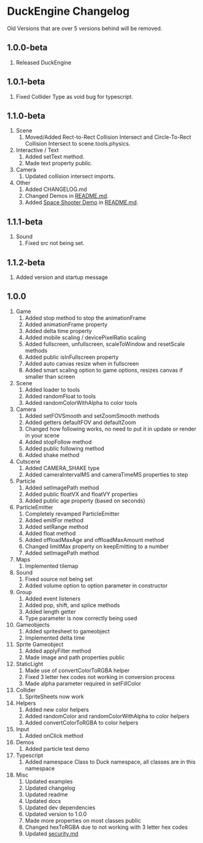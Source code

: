 # DuckEngine Changelog

Old Versions that are over 5 versions behind will be removed.

## 1.0.0-beta

1. Released DuckEngine

## 1.0.1-beta

1. Fixed Collider Type as void bug for typescript.

## 1.1.0-beta

1. Scene
   1. Moved/Added Rect-to-Rect Collision Intersect and Circle-To-Rect Collision Intersect to scene.tools.physics.
2. Interactive / Text
   1. Added setText method.
   2. Made text property public.
3. Camera
   1. Updated collision intersect imports.
4. Other
   1. Added CHANGELOG.md
   2. Changed Demos in [README.md](README.md).
   3. Added [Space Shooter Demo](https://codesandbox.io/s/duckengine-space-shooter-64wkg?file=/src/scene.js) in [README.md](README.md).

## 1.1.1-beta

1. Sound
   1. Fixed src not being set.

## 1.1.2-beta

1. Added version and startup message

## 1.0.0

1. Game
   1. Added stop method to stop the animationFrame
   2. Added animationFrame property
   3. Added delta time property
   4. Added mobile scaling / devicePixelRatio scaling
   5. Added fullscreen, unfullscreen, scaleToWindow and resetScale methods
   6. Added public isInFullscreen property
   7. Added auto canvas resize when in fullscreen
   8. Added smart scaling option to game options, resizes canvas if smaller than screen
2. Scene
   1. Added loader to tools
   2. Added randomFloat to tools
   3. Added randomColorWithAlpha to color tools
3. Camera
   1. Added setFOVSmooth and setZoomSmooth methods
   2. Added getters defaultFOV and defaultZoom
   3. Changed how following works, no need to put it in update or render in your scene
   4. Added stopFollow method
   5. Added public following method
   6. Added shake method
4. Cutscene
   1. Added CAMERA_SHAKE type
   2. Added cameraIntervalMS and cameraTimeMS properties to step
5. Particle
   1. Added setImagePath method
   2. Added public floatVX and floatVY properties
   3. Added public age property (based on seconds)
6. ParticleEmitter
   1. Completely revamped ParticleEmitter
   2. Added emitFor method
   3. Added setRange method
   4. Added float method
   5. Added offloadMaxAge and offloadMaxAmount method
   6. Changed limitMax property on keepEmitting to a number
   7. Added setImagePath method
7. Maps
   1. Implemented tilemap
8. Sound
   1. Fixed source not being set
   2. Added volume option to option parameter in constructor
9. Group
    1. Added event listeners
    2. Added pop, shift, and splice methods
    3. Added length getter
    4. Type parameter is now correctly being used
10. Gameobjects
    1. Added spritesheet to gameobject
    2. Implemented delta time
11. Sprite Gameobject
    1. Added applyFilter method
    2. Made image and path properties public
12. StaticLight
    1. Made use of convertColorToRGBA helper
    2. Fixed 3 letter hex codes not working in conversion process
    3. Made alpha parameter required in setFillColor
13. Collider
    1. SpriteSheets now work
14. Helpers
    1. Added new color helpers
    2. Added randomColor and randomColorWithAlpha to color helpers
    3. Added convertColorToRGBA to color helpers
15. Input
    1. Added onClick method
16. Demos
    1. Added particle test demo
17. Typescript
    1. Added namespace Class to Duck namespace, all classes are in this namespace
18. Misc
    1. Updated examples
    2. Updated changelog
    3. Updated readme
    4. Updated docs
    5. Updated dev dependencies
    6. Updated version to 1.0.0
    7. Made more properties on most classes public
    8. Changed hexToRGBA due to not working with 3 letter hex codes
    9. Updated [security.md](SECURITY.md)
